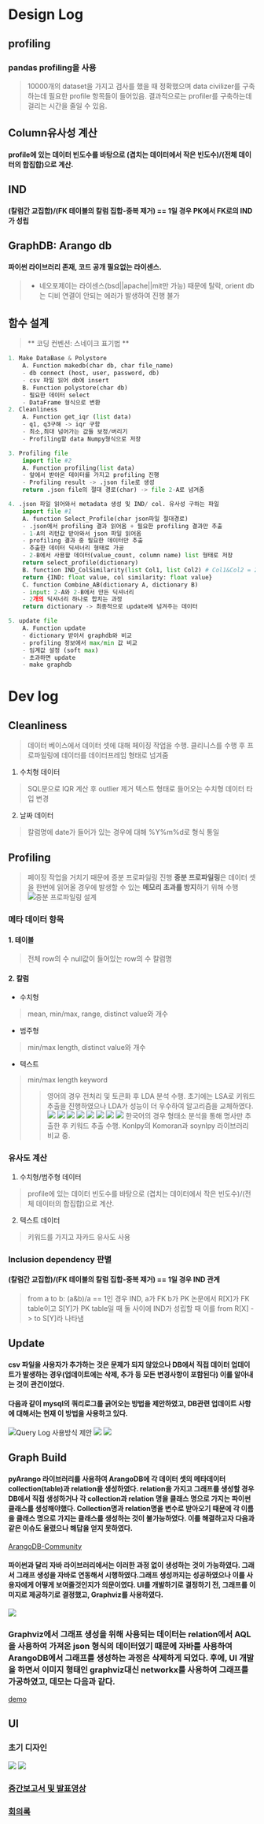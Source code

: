 # Design Log
## profiling
### pandas profiling을 사용
> 10000개의 dataset을 가지고 검사를 했을 때 정확했으며 data civilizer를 구축하는데 필요한 profile 항목들이 들어있음. 결과적으로는 profiler를 구축하는데 걸리는 시간을 줄일 수 있음.
## Column유사성 계산
#### profile에 있는 데이터 빈도수를 바탕으로 (겹치는 데이터에서 작은 빈도수)/(전체 데이터의 합집합)으로 계산.
## IND
#### (칼럼간 교집합)/(FK 테이블의 칼럼 집합-중복 제거) == 1일 경우 PK에서 FK로의 IND가 성립
## GraphDB: Arango db
#### 파이썬 라이브러리 존재, 코드 공개 필요없는 라이센스.
> * 네오포제이는 라이센스(bsd||apache||mit만 가능) 때문에 탈락, orient db는 디비 연결이 안되는 에러가 발생하여 진행 불가

## 함수 설계
> ** 코딩 컨벤션: 스네이크 표기법 **
```python
1. Make DataBase & Polystore
	A. Function makedb(char db, char file_name)
	- db connect (host, user, password, db)
	- csv 파일 읽어 db에 insert
	B. Function polystore(char db)
	- 필요한 데이터 select
	- DataFrame 형식으로 변환
2. Cleanliness
	A. Function get_iqr (list data)
	- q1, q3구해 -> iqr 구함
	- 최소,최대 넘어가는 값들 보정/버리기
	- Profiling할 data Numpy형식으로 저장

3. Profiling file
	import file #2
	A. Function profiling(list data)
	- 앞에서 받아온 데이터를 가지고 profiling 진행
	- Profiling result -> .json file로 생성
	return .json file의 절대 경로(char) -> file 2-A로 넘겨줌

4. .json 파일 읽어와서 metadata 생성 및 IND/ col. 유사성 구하는 파일
	import file #1
	A. function Select_Profile(char json파일 절대경로)
	- .json에서 profiling 결과 읽어옴 + 필요한 profiling 결과만 추출
	- 1-A의 리턴값 받아와서 json 파일 읽어옴
	- profiling 결과 중 필요한 데이터만 추출
	- 추출한 데이터 딕셔너리 형태로 가공
	- 2-B에서 사용할 데이터(value_count, column name) list 형태로 저장
	return select_profile(dictionary)
	B. function IND_ColSimilarity(list Col1, list Col2) # Col1&Col2 = 2-A에서 list형태로 저장한 데이터
	return {IND: float value, col similarity: float value}
	C. function Combine_AB(dictionary A, dictionary B)
	- input: 2-A와 2-B에서 만든 딕셔너리
	- 2개의 딕셔너리 하나로 합치는 과정
	return dictionary -> 최종적으로 update에 넘겨주는 데이터

5. update file 
	A. Function update
	- dictionary 받아서 graphdb와 비교
	- profiling 정보에서 max/min 값 비교
	- 임계값 설정 (soft max)
	- 초과하면 update
	- make graphdb
```

# Dev log

## Cleanliness
> 데이터 베이스에서 데이터 셋에 대해 페이징 작업을 수행.
> 클리니스를 수행 후 프로파일링에 데이터를 데이터프레임 형태로 넘겨줌
1. 수치형 데이터
> SQL문으로 IQR 계산 후 outlier 제거
> 텍스트 형태로 들어오는 수치형 데이터 타입 변경
2. 날짜 데이터
> 칼럼명에 date가 들어가 있는 경우에 대해 %Y%m%d로 형식 통일

## Profiling
> 페이징 작업을 거치기 때문에 증분 프로파일링 진행
> **증분 프로파일링**은 데이터 셋을 한번에 읽어올 경우에 발생할 수 있는 **메모리 초과를 방지**하기 위해 수행
![증분 프로파일링 설계](./image/incremental/1.png)
### 메타 데이터 항목
#### 1. 테이블
> 전체 row의 수
> null값이 들어있는 row의 수
> 칼럼명
#### 2. 칼럼
- 수치형
> mean, min/max, range, distinct value와 개수
- 범주형
> min/max length, distinct value와 개수
- 텍스트
> min/max length
> keyword
>> 영어의 경우 전처리 및 토큰화 후 LDA 분석 수행. 초기에는 LSA로 키워드 추출을 진행하였으나 LDA가 성능이 더 우수하여 알고리즘을 교체하였다.
![](./iamge/TextAlgComparion/2.PNG)
![](./iamge/TextAlgComparion/3.PNG)
![](./iamge/TextAlgComparion/4.PNG)
![](./iamge/TextAlgComparion/5.PNG)
![](./iamge/TextAlgComparion/6.PNG)
![](./iamge/TextAlgComparion/7.PNG)
![](./iamge/TextAlgComparion/8.PNG)
![](./iamge/TextAlgComparion/9.PNG)
>> 한국어의 경우 형태소 분석을 통해 명사만 추출한 후 키워드 추출 수행. Konlpy의 Komoran과 soynlpy 라이브러리 비교 중.


### 유사도 계산
1. 수치형/범주형 데이터
> profile에 있는 데이터 빈도수를 바탕으로 (겹치는 데이터에서 작은 빈도수)/(전체 데이터의 합집합)으로 계산.
2. 텍스트 데이터
> 키워드를 가지고 자카드 유사도 사용

### Inclusion dependency 판별
#### (칼럼간 교집합)/(FK 테이블의 칼럼 집합-중복 제거) == 1일 경우 IND 관계
> from a to b: (a&b)/a == 1인 경우 IND, a가 FK b가 PK
> 논문에서 R[X]가 FK table이고 S[Y]가 PK table일 때 둘 사이에 IND가 성립할 때 이를 from R[X] -> to S[Y]라 나타냄

## Update
#### csv 파일을 사용자가 추가하는 것은 문제가 되지 않았으나 DB에서 직접 데이터 업데이트가 발생하는 경우(업데이트에는 삭제, 추가 등 모든 변경사항이 포함된다) 이를 알아내는 것이 관건이었다.

#### 다음과 같이 mysql의 **쿼리로그**를 긁어오는 방법을 제안하였고, DB관련 업데이트 사항에 대해서는 현재 이 방법을 사용하고 있다. 
![Query Log 사용방식 제안](./image/QueryLog/1.png)
![](./image/QueryLog/2.png)
![](./image/QueryLog/3.png)

## Graph Build
#### pyArango 라이브러리를 사용하여 ArangoDB에 각 데이터 셋의 메타데이터 collection(table)과 relation을 생성하였다. relation을 가지고 그래프를 생성할 경우 DB에서 직접 생성하거나 각 collection과 relation 명을 클래스 명으로 가지는 파이썬 클래스를 생성해야했다. Collection명과 relation명을 변수로 받아오기 때문에 각 이름을 클래스 명으로 가지는 클래스를 생성하는 것이 불가능하였다. 이를 해결하고자 다음과 같은 이슈도 올렸으나 해답을 얻지 못하였다.
[ArangoDB-Community](https://github.com/ArangoDB-Community/pyArango/issues/191)
#### 파이썬과 달리 자바 라이브러리에서는 이러한 과정 없이 생성하는 것이 가능하였다. 그래서 그래프 생성을 자바로 연동해서 시행하였다.그래프 생성까지는 성공하였으나 이를 사용자에게 어떻게 보여줄것인지가 의문이였다. UI를 개발하기로 결정하기 전, 그래프를 이미지로 제공하기로 결정했고, Graphviz를 사용하였다.
![](./image/Graphviz_example.png)
### Graphviz에서 그래프 생성을 위해 사용되는 데이터는 relation에서 AQL을 사용하여 가져온 json 형식의 데이터였기 때문에 자바를 사용하여 ArangoDB에서 그래프를 생성하는 과정은 삭제하게 되었다. 후에, UI 개발을 하면서 이미지 형태인 graphviz대신 networkx를 사용하여 그래프를 가공하였고, 데모는 다음과 같다.
[demo](./image/networkx%20demo.mp4)

## UI
### 초기 디자인
![](./image/UIDesign/1.jpg)
![](./image/UIDesign/2.jpg)


### **[중간보고서 및 발표영상](https://github.com/nsa32752/2020-2/tree/main/Capstone1)**
### **[회의록](https://github.com/nsa32752/Capstone/edit/master/%ED%9A%8C%EC%9D%98%EB%A1%9D.txt)**
